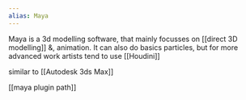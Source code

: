 ```yaml
---
alias: Maya
---
```

Maya is a 3d modelling software, that mainly focusses on [[direct 3D modelling]] &, animation. It can also do basics particles, but for more advanced work artists tend to use [[Houdini]]

similar to [[Autodesk 3ds Max]]

[[maya plugin path]]

